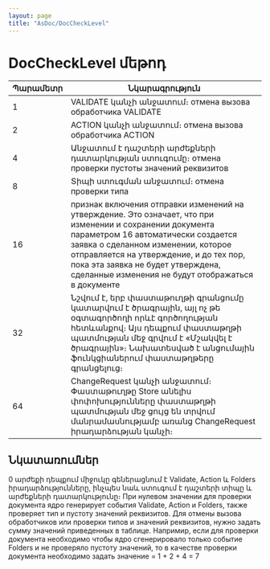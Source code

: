 ```yaml
---
layout: page
title: "AsDoc/DocCheckLevel"
---
```


# DocCheckLevel մեթոդ

    
| Պարամետր | Նկարագրություն |
|--|--|
| 1 | VALIDATE կանչի անջատում։ отмена вызова обработчика VALIDATE |
| 2 | ACTION կանչի անջատում։ отмена вызова обработчика ACTION |
| 4 | Անջատում է դաշտերի արժեքների դատարկության ստուգումը։ отменa проверки пустоты знaчений реквизитов |
| 8 | Տիպի ստուգման անջատում։ отменa проверки типа |
| 16 | признак включения отправки изменений на утверждение. Это означает, что при изменении и сохранении документа параметром 16 автоматически создается заявка о сделанном изменении, которое отправляется на утверждение, и до тех пор, пока эта заявка не будет утверждена, сделанные изменения не будут отображаться в документе |
| 32 | Նշվում է, երբ փաստաթուղթի գրանցումը կատարվում է ծրագրային, այլ ոչ թե օգտագործողի որևէ գործողության հետևանքով։ Այս դեպքում փաստաթղթի պատմության մեջ գրվում է «Մշակվել է ծրագրային»։ Նախատեսված է անցումային ֆունկցիաներում փաստաթղթերը գրանցելուց։  |
| 64 | ChangeRequest կանչի անջատում։ Փաստաթուղթը Store անելիս փոփոխությունները փաստաթղթի պատմության մեջ ցույց են տրվում մանրամասնությամբ առանց ChangeRequest իրադարձության կանչի։ |

## Նկատառումներ

0 արժեքի դեպքում միջուկը գեներացնում է Validate, Action և Folders իրադարձությունները, ինչպես նաև ստուգում է դաշտերի տիպը և արժեքների դատարկությունը։ 
При нулевом значении для проверки документа ядро генерирует события Validate, Action и Folders, также проверяет тип и пустоту значений реквизитов. Для отмены вызова обработчиков или проверки типов и значений реквизитов, нужно задать сумму значений приведенных в таблице. Напримир, если для проверки документа необходимо чтобы ядро сгенерировало только событие Folders и не проверяло пустоту знaчений, то в качестве проверки документа необходимо задать значение = 1 + 2 + 4 = 7

